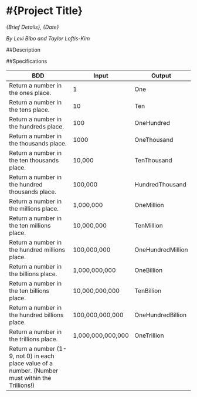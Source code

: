 #{Project Title}
===========================

_{Brief Details}, {Date}_

_By Levi Bibo and Taylor Loftis-Kim_

##Description



##Specifications

| BDD                                                                                               | Input             | Output            |
|---------------------------------------------------------------------------------------------------|-------------------|-------------------|
| Return a number in the ones place.                                                                | 1                 | One               |
| Return a number in the tens place.                                                                | 10                | Ten               |
| Return a number in the hundreds place.                                                            | 100               | OneHundred        |
| Return a number in the thousands place.                                                           | 1000              | OneThousand       |
| Return a number in the ten thousands place.                                                       | 10,000            | TenThousand       |
| Return a number in the hundred thousands place.                                                   | 100,000           | HundredThousand   |
| Return a number in the millions place.                                                            | 1,000,000         | OneMillion        |
| Return a number in the ten millions place.                                                        | 10,000,000        | TenMillion        |
| Return a number in the hundred millions place.                                                    | 100,000,000       | OneHundredMillion |
| Return a number in the billions place.                                                            | 1,000,000,000     | OneBillion        |
| Return a number in the ten billions place.                                                        | 10,000,000,000    | TenBillion        |
| Return a number in the hundred billions place.                                                    | 100,000,000,000   | OneHundredBillion |
| Return a number in the trillions place.                                                           | 1,000,000,000,000 | OneTrillion       |
| Return a number (1-9, not 0) in each place value of a number. (Number must within the Trillions!) |                   |                   |

